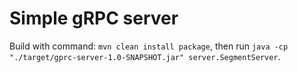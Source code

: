 # Simple gRPC server

Build with command: `mvn clean install package`, then run `java -cp "./target/gprc-server-1.0-SNAPSHOT.jar" server.SegmentServer`.